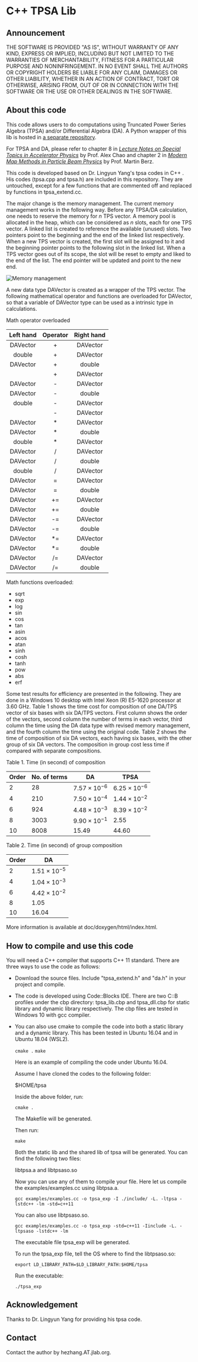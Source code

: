 # C++ TPSA Lib

## Announcement

THE SOFTWARE IS PROVIDED "AS IS", WITHOUT WARRANTY OF ANY KIND, EXPRESS OR IMPLIED, INCLUDING BUT NOT LIMITED TO THE WARRANTIES OF MERCHANTABILITY, FITNESS FOR A PARTICULAR PURPOSE AND NONINFRINGEMENT. IN NO EVENT SHALL THE AUTHORS OR COPYRIGHT HOLDERS BE LIABLE FOR ANY CLAIM, DAMAGES OR OTHER LIABILITY, WHETHER IN AN ACTION OF CONTRACT, TORT OR OTHERWISE, ARISING FROM, OUT OF OR IN CONNECTION WITH THE SOFTWARE OR THE USE OR OTHER DEALINGS IN THE SOFTWARE.

## About this code

This code allows users to do computations using Truncated Power Series Algebra (TPSA) and/or Differential Algebra (DA). A Python wrapper of this lib is hosted in [a separate repository](https://github.com/zhanghe9704/tpsa-python). 



For TPSA and DA, please refer to chapter 8 in [*Lecture Notes on Special Topics in Accelerator Physics*](http://inspirehep.net/record/595287/files/slac-pub-9574.pdf)  by  Prof. Alex Chao  and chapter 2 in [*Modern Map Methods in Particle Beam Physics*](http://bt.pa.msu.edu/cgi-bin/display.pl?name=AIEP108book) by Prof. Martin Berz. 



This code is developed based on Dr. Lingyun Yang's tpsa codes in C++ . His codes (tpsa.cpp and tpsa.h) are included in this repository. They are untouched, except for a few functions that are commented off and replaced by functions in tpsa_extend.cc. 



The major change is the memory management. The current memory management works in the following way. Before any TPSA/DA calculation, one needs to reserve the memory for $n$ TPS vector. A memory pool is allocated in the heap, which can be considered as $n$ slots, each for one TPS vector. A linked list is created to reference the  available (unused) slots. Two pointers point to the beginning and the end of the linked list respectively. When a new TPS vector is created, the first slot will be assigned to it and the beginning pointer points to the  following slot in the linked list. When a TPS vector goes out of its scope, the slot will be reset to empty and liked to the end of the list. The end pointer will be updated and point to the new end.  

![Memory management](doc/tpsa_memory_management.png)



A new data type DAVector is created as a wrapper of the TPS vector. The following mathematical operator and functions are overloaded for DAVector, so that a variable of DAVector type can be used as a intrinsic type in calculations. 



Math operator overloaded

| Left hand | Operator | Right hand |
| :-------: | :------: | :--------: |
| DAVector  |    +     |  DAVector  |
|  double   |    +     |  DAVector  |
| DAVector  |    +     |   double   |
|           |    +     |  DAVector  |
| DAVector  |    -     |  DAVector  |
| DAVector  |    -     |   double   |
|  double   |    -     |  DAVector  |
|           |    -     |  DAVector  |
| DAVector  |    *     |  DAVector  |
| DAVector  |    *     |   double   |
|  double   |    *     |  DAVector  |
| DAVector  |    /     |  DAVector  |
| DAVector  |    /     |   double   |
|  double   |    /     |  DAVector  |
| DAVector  |    =     |  DAVector  |
| DAVector  |    =     |   double   |
| DAVector  |    +=    |  DAVector  |
| DAVector  |    +=    |   double   |
| DAVector  |    -=    |  DAVector  |
| DAVector  |    -=    |   double   |
| DAVector  |    *=    |  DAVector  |
| DAVector  |    *=    |   double   |
| DAVector  |    /=    |  DAVector  |
| DAVector  |    /=    |   double   |

Math functions overloaded:

- sqrt
- exp
- log
- sin
- cos
- tan
- asin
- acos
- atan
- sinh
- cosh
- tanh
- pow
- abs
- erf


Some test results for efficiency are presented in the following. They are done in a Windows 10 desktop with Intel Xeon (R) E5-1620 processor at 3.60 GHz. Table 1 shows the time cost for composition of one DA/TPS vector of six bases with six DA/TPS vectors.  First column shows the order of the vectors, second column the number of terms in each vector, third column the time using the DA data type with revised memory management, and the fourth column the time using the original code. Table 2 shows the time of composition of six DA vectors, each having six bases, with the other group of six DA vectors. The composition in group cost less time if compared with separate compositions. 



Table 1.  Time (in second) of composition 

| Order | No. of terms | DA                    | TPSA                 |
| ----- | ------------ | --------------------- | -------------------- |
| 2     | 28           | $7.57\times 10^{-6}$  | $6.25\times 10^{-6}$ |
| 4     | 210          | $7.50\times 10^{-4}$  | $1.44\times 10^{-2}$ |
| 6     | 924          | $4.48 \times 10^{-3}$ | $8.39\times 10^{-2}$ |
| 8     | 3003         | $9.90 \times 10^{-1}$ | $2.55$               |
| 10    | 8008         | $15.49$               | $44.60$              |



Table 2. Time (in second) of group composition 

| Order | DA                   |
| ----- | -------------------- |
| 2     | $1.51\times 10^{-5}$ |
| 4     | $1.04\times 10^{-3}$ |
| 6     | $4.42\times 10^{-2}$ |
| 8     | $1.05$               |
| 10    | $16.04$              |



More information is available at doc/doxygen/html/index.html.

## How to compile and use this code

You will need a C++ compiler that supports C++ 11 standard. There are three ways to use the code as follows:

* Download the source files. Include "tpsa_extend.h" and "da.h" in your project and compile. 

* The code is developed using Code::Blocks IDE. There are two C::B profiles under the cbp directory: tpsa_lib.cbp and tpsa_dll.cbp for static library and dynamic library respectively. The cbp files are tested in Windows 10 with gcc compiler. 

* You can also use cmake to compile the code into both a static library and a dynamic library. This has been tested in Ubuntu 16.04 and in Ubuntu 18.04 (WSL2). 

  `cmake .` 
  `make`

  

  Here is an example of compiling the code under Ubuntu 16.04. 

  Assume I have cloned the codes to the following folder:

  $HOME/tpsa

  

  Inside the above folder, run:

  `cmake .` 

  The Makefile will be generated. 

  

  Then run:

  `make`

  Both the static lib and the shared lib of tpsa will be generated. You can find the following two files:

  libtpsa.a and libtpsaso.so

  

  Now you can use any of them to compile your file. Here let us compile the examples/examples.cc using libtpsa.a. 

  

  `gcc examples/examples.cc -o tpsa_exp -I ./include/ -L. -ltpsa -lstdc++ -lm -std=c++11`

  

  You can also use libtpsaso.so. 

  `gcc examples/examples.cc -o tpsa_exp -std=c++11 -Iinclude -L. -ltpsaso -lstdc++ -lm`

  The executable file tpsa_exp will be generated. 

  

  To run the tpsa_exp file, tell the OS where to find the libtpsaso.so:

  `export LD_LIBRARY_PATH=$LD_LIBRARY_PATH:$HOME/tpsa`

  Run the executable:

  ` ./tpsa_exp `



## Acknowledgement

Thanks to Dr. Lingyun Yang for providing his tpsa code. 

## Contact

Contact the author by hezhang.AT.jlab.org. 

